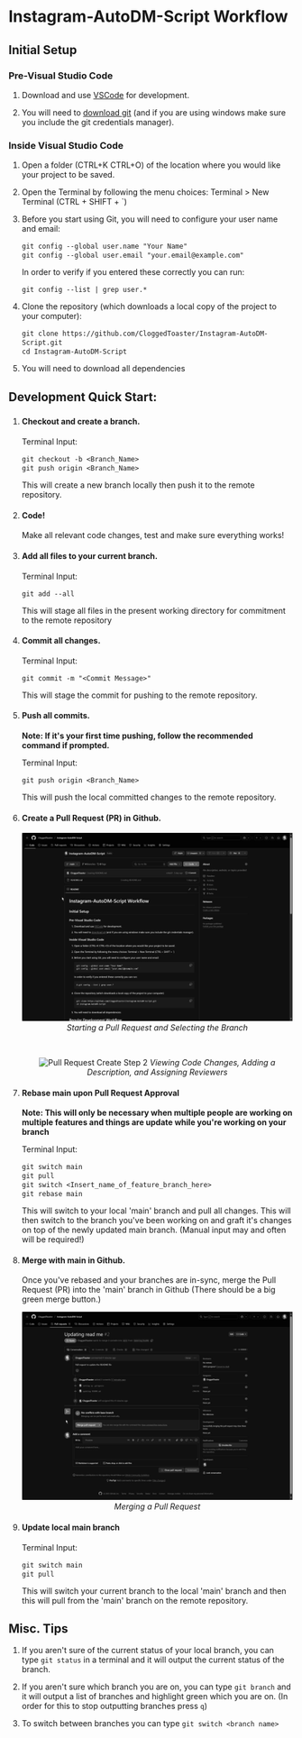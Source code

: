# Instagram-AutoDM-Script Workflow


## Initial Setup
### Pre-Visual Studio Code
1. Download and use [VSCode](https://code.visualstudio.com/download) for development.

2. You will need to [download git](https://git-scm.com/book/en/v2/Getting-Started-Installing-Git) (and if you are using windows make sure you include the git credentials manager).

### Inside Visual Studio Code
1. Open a folder (CTRL+K CTRL+O) of the location where you would like your project to be saved.

2. Open the Terminal by following the menu choices: Terminal > New Terminal (CTRL + SHIFT + `)

3. Before you start using Git, you will need to configure your user name and email:
    ```
    git config --global user.name "Your Name"
    git config --global user.email "your.email@example.com"
    ```
    In order to verify if you entered these correctly you can run:

    ```
    git config --list | grep user.*
    ```

4. Clone the repository (which downloads a local copy of the project to your computer):
    ```
    git clone https://github.com/CloggedToaster/Instagram-AutoDM-Script.git
    cd Instagram-AutoDM-Script
    ```


5. You will need to download all dependencies

## Development Quick Start:
###
1. #### Checkout and create a branch.

    Terminal Input:
    ```
    git checkout -b <Branch_Name>
    git push origin <Branch_Name>
    ```
    This will create a new branch locally then push it to the remote repository.
2. #### Code!

    Make all relevant code changes, test and make sure everything works!

3. #### Add all files to your current branch.

    Terminal Input:
    ```
    git add --all
    ```
    This will stage all files in the present working directory for commitment to the remote repository
4. #### Commit all changes.

    Terminal Input:
    ```
    git commit -m "<Commit Message>"
    ```
    This will stage the commit for pushing to the remote repository.
5. #### Push all commits.
   **Note: If it's your first time pushing, follow the recommended command if prompted.**

   Terminal Input:
   ``` 
   git push origin <Branch_Name>
   ```
   This will push the local committed changes to the remote repository.

6. #### Create a Pull Request (PR) in Github.
    <p align="center">
        <img src="images/README%20images/PullRequestCreate1.gif" alt="Pull Request Create Step 1">
        <em>Starting a Pull Request and Selecting the Branch</em>
    </p>
    </br>

    <p align="center">
        <img src="images/README%20images/PullRequestCreate2.gif" alt="Pull Request Create Step 2">
        <em>Viewing Code Changes, Adding a Description, and Assigning Reviewers </em>
    </p>

7. #### Rebase main upon Pull Request Approval 
   **Note: This will only be necessary when multiple people are working on multiple features and things are update while you're working on your branch**
   
    Terminal Input:
    ```
    git switch main
    git pull
    git switch <Insert_name_of_feature_branch_here>
    git rebase main
    ```
    This will switch to your local 'main' branch and pull all changes. This will then switch to the branch you've been working on and graft it's changes on top of the newly updated main branch. (Manual input may and often will be required!)
   
8. #### Merge with main in Github.
    Once you've rebased and your branches are in-sync, merge the Pull Request (PR) into the 'main' branch in Github (There should be a big green merge button.)
    
    <p align="center">
        <img src="images/README%20images/PullRequestCreate3.gif" alt="Pull Request Create Step 3">
        <em>Merging a Pull Request</em>
    </p>
    
    

3.  #### Update local main branch
    
    Terminal Input:
    ```
    git switch main
    git pull
    ```
    This will switch your current branch to the local 'main' branch and then this will pull from the 'main' branch on the remote repository.

## Misc. Tips

1. If you aren't sure of the current status of your local branch, you can type `git status` in a terminal and it will output the current status of the branch.

2. If you aren't sure which branch you are on, you can type `git branch` and it will output a list of branches and highlight green which you are on. (In order for this to stop outputting branches press `q`)

3. To switch between branches you can type `git switch <branch name>`